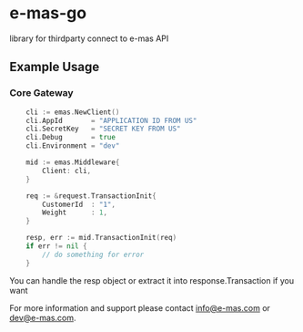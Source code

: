 # e-mas-go
library for thirdparty connect to e-mas API

## Example Usage

### Core Gateway

```go
    cli := emas.NewClient()
    cli.AppId 		= "APPLICATION ID FROM US"
    cli.SecretKey 	= "SECRET KEY FROM US"
    cli.Debug 		= true
    cli.Environment = "dev"

    mid := emas.Middleware{
        Client: cli,
    }

    req := &request.TransactionInit{
        CustomerId	: "1",
        Weight		: 1,
    }

    resp, err := mid.TransactionInit(req)
    if err != nil {
        // do something for error
    }
```

You can handle the resp object or extract it into response.Transaction if you want

For more information and support please contact info@e-mas.com or dev@e-mas.com.